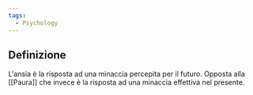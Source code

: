 ```yaml
---
tags:
  - Psychology
---
```



## Definizione
L'ansia è la risposta ad una minaccia percepita per il futuro.
Opposta alla [[Paura]] che invece è la risposta ad una minaccia effettiva nel presente.